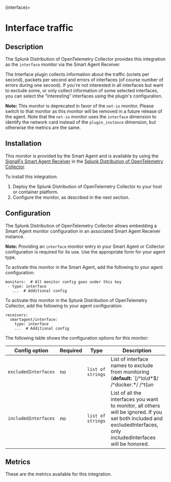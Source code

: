 (interface)=

# Interface traffic

<meta name="description" content="Documentation for the interface monitor">

## Description

The Splunk Distribution of OpenTelemetry Collector provides this integration as the `interface` monitor via the Smart Agent Receiver.

The Interface plugin collects information about the traffic (octets per second), packets per second and errors of interfaces (of course number of errors during one second). If you're not interested in all interfaces but want to exclude some, or only collect information of some selected interfaces, you can select the “interesting” interfaces using the plugin's configuration.

**Note:** This monitor is deprecated in favor of the `net-io` monitor. Please
switch to that monitor as this monitor will be removed in a future release
of the agent.  Note that the `net-io` monitor uses the `interface`
dimension to identify the network card instead of the `plugin_instance`
dimension, but otherwise the metrics are the same.


<!-- 
## Requirements

This plugin requires:

| Software | Version |
|----------|---------|
| collectd | 1.0+    |  

-->

## Installation

This monitor is provided by the Smart Agent and is available by using the [SignalFx Smart Agent Receiver](https://github.com/signalfx/splunk-otel-collector/tree/main/internal/receiver/smartagentreceiver) in the [Splunk Distribution of OpenTelemetry Collector](https://github.com/signalfx/splunk-otel-collector). 

To install this integration:

1. Deploy the Splunk Distribution of OpenTelemetry Collector to your host or container platform.
2. Configure the monitor, as described in the next section.


## Configuration


The Splunk Distribution of OpenTelemetry Collector allows embedding a Smart Agent monitor configuration in an associated Smart Agent Receiver instance.

**Note:** Providing an `interface` monitor entry in your Smart Agent or Collector configuration is required for its use. Use the appropriate form for your agent type.

To activate this monitor in the Smart Agent, add the following to your agent configuration:
```
monitors:  # All monitor config goes under this key
 - type: interface
   ...  # Additional config
```

To activate this monitor in the Splunk Distribution of OpenTelemetry Collector, add the following to your agent configuration:

```
receivers:
  smartagent/interface:
    type: interface
    ...  # Additional config
```

The following table shows the configuration options for this monitor:

| Config option | Required | Type | Description |
| --- | --- | --- | --- |
| `excludedInterfaces` | no | `list of strings` | List of interface names to exclude from monitoring (**default:** `[/^lo\d*$/ /^docker.*/ /^t(un|ap)\d*$/ /^veth.*$/]`) |
| `includedInterfaces` | no | `list of strings` | List of all the interfaces you want to monitor, all others will be ignored.  If you set both included and excludedInterfaces, only includedInterfaces will be honored. |




## Metrics 
These are the metrics available for this integration.

<div class="metrics-table" type="collectd-interface"  include="markdown"></div>